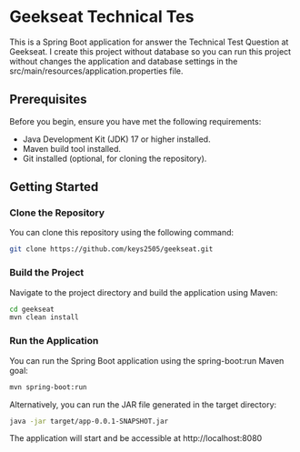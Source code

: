 # Geekseat Technical Tes

This is a Spring Boot application for answer the Technical Test Question at Geekseat.
I create this project without database so you can run this project without changes
the application and database settings in the src/main/resources/application.properties file.

## Prerequisites

Before you begin, ensure you have met the following requirements:

- Java Development Kit (JDK) 17 or higher installed.
- Maven build tool installed.
- Git installed (optional, for cloning the repository).

## Getting Started

### Clone the Repository

You can clone this repository using the following command:

```bash
git clone https://github.com/keys2505/geekseat.git
```

### Build the Project
Navigate to the project directory and build the application using Maven:
```bash
cd geekseat
mvn clean install
```

### Run the Application
You can run the Spring Boot application using the spring-boot:run Maven goal:
```bash
mvn spring-boot:run
```
Alternatively, you can run the JAR file generated in the target directory:
```bash
java -jar target/app-0.0.1-SNAPSHOT.jar
```
The application will start and be accessible at http://localhost:8080
